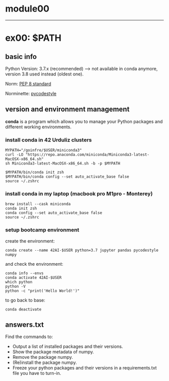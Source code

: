 # module00
---
# ex00: $PATH
## basic info
Python Version: 3.7.x (recommended) --> not available in conda anymore, version 3.8 used instead (oldest one).

Norm: [PEP 8 standard](https://www.python.org/dev/peps/pep-0008/)

Norminette: [pycodestyle](https://pypi.org/project/pycodestyle)

## version and environment management

**conda** is a program which allows you to manage your Python packages and different working environments.

### install conda in 42 Urduliz clusters
```
MYPATH="/goinfre/$USER/miniconda3"
curl -LO "https://repo.anaconda.com/miniconda/Miniconda3-latest-MacOSX-x86_64.sh"
sh Miniconda3-latest-MacOSX-x86_64.sh -b -p $MYPATH

$MYPATH/bin/conda init zsh
$MYPATH/bin/conda config --set auto_activate_base false
source ~/.zshrc
```

### install conda in my laptop (macbook pro M1pro - Monterey)
```
brew install --cask miniconda
conda init zsh
conda config --set auto_activate_base false
source ~/.zshrc
```

### setup bootcamp environment
create the environment:
```
conda create --name 42AI-$USER python=3.7 jupyter pandas pycodestyle numpy
```

and check the environment:
```
conda info --envs
conda activate 42AI-$USER
which python
python -V
python -c "print('Hello World!')"
```

to go back to base:
```
conda deactivate
```

## answers.txt
Find the commands to:
- Output a list of installed packages and their versions.
- Show the package metadata of numpy.
- Remove the package numpy.
- (Re)install the package numpy.
- Freeze your python packages and their versions in a requirements.txt file you have to turn-in.
